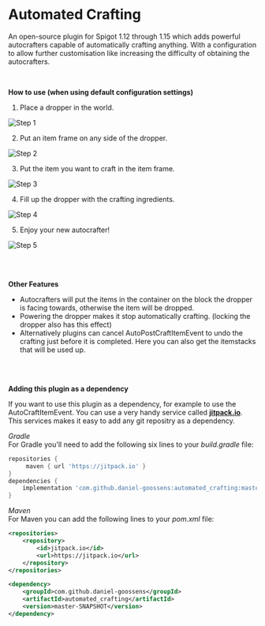 # Automated Crafting
An open-source plugin for Spigot 1.12 through 1.15 which adds powerful autocrafters capable of automatically crafting anything. With a configuration to allow further customisation like increasing the difficulty of obtaining the autocrafters.

<br/>

**How to use (when using default configuration settings)**

1) Place a dropper in the world.

![Step 1](https://i.ibb.co/Mg3hKbD/2019-08-16-16-13-13.png)


2) Put an item frame on any side of the dropper.

![Step 2](https://i.ibb.co/vccK0T8/2019-08-16-16-13-21.png)


3) Put the item you want to craft in the item frame.

![Step 3](https://i.ibb.co/fxQ3p96/2019-08-16-16-13-30.png)

4) Fill up the dropper with the crafting ingredients.

![Step 4](https://i.ibb.co/5nCPpct/2019-08-16-16-13-44.png)

5) Enjoy your new autocrafter!

![Step 5](https://i.ibb.co/6Nqq03s/2019-08-16-16-13-50.png)

<br/><br/>

**Other Features**
- Autocrafters will put the items in the container on the block the dropper is facing towards, otherwise the item will be dropped.
- Powering the dropper makes it stop automatically crafting. (locking the dropper also has this effect)
- Alternatively plugins  can cancel AutoPostCraftItemEvent to undo the crafting just before it is completed. Here you can also get the itemstacks that will be used up.

<br/> <br/>

**Adding this plugin as a dependency**

If you want to use this plugin as a dependency, for example to use the AutoCraftItemEvent. You can use a very handy service called [**jitpack.io**](https://jitpack.io/).<br/>
This services makes it easy to add any git repositry as a dependency.

_Gradle_<br/>
For Gradle you'll need to add the following six lines to your _build.gradle_ file:
```gradle
repositories {
     maven { url 'https://jitpack.io' }
}
dependencies {
    implementation 'com.github.daniel-goossens:automated_crafting:master-SNAPSHOT'
}
```

_Maven_<br/>
For Maven you can add the following lines to your _pom.xml_ file:
```xml
<repositories>
    <repository>
        <id>jitpack.io</id>
        <url>https://jitpack.io</url>
    </repository>
</repositories>

<dependency>
    <groupId>com.github.daniel-goossens</groupId>
    <artifactId>automated_crafting</artifactId>
    <version>master-SNAPSHOT</version>
</dependency>
```

